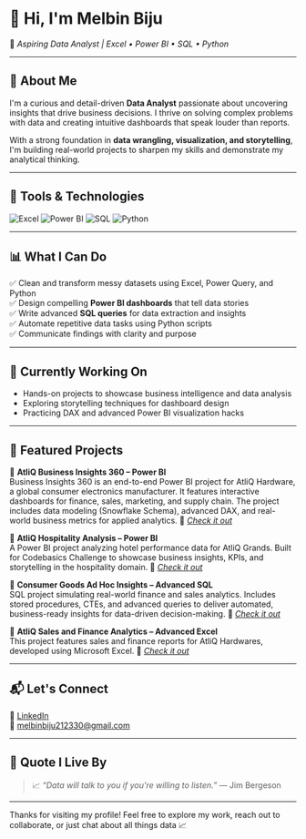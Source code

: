 # 👋 Hi, I'm Melbin Biju

🎯 *Aspiring Data Analyst | Excel • Power BI • SQL • Python*

---

## 🚀 About Me

I'm a curious and detail-driven **Data Analyst** passionate about uncovering insights that drive business decisions. I thrive on solving complex problems with data and creating intuitive dashboards that speak louder than reports.

With a strong foundation in **data wrangling, visualization, and storytelling**, I'm building real-world projects to sharpen my skills and demonstrate my analytical thinking.

---

## 🔧 Tools & Technologies

![Excel](https://img.shields.io/badge/Excel-217346?style=for-the-badge&logo=microsoft-excel&logoColor=white)
![Power BI](https://img.shields.io/badge/PowerBI-F2C811?style=for-the-badge&logo=power-bi&logoColor=black)
![SQL](https://img.shields.io/badge/SQL-CC2927?style=for-the-badge&logo=microsoft-sql-server&logoColor=white)
![Python](https://img.shields.io/badge/Python-3776AB?style=for-the-badge&logo=python&logoColor=white)

---

## 📊 What I Can Do

✅ Clean and transform messy datasets using Excel, Power Query, and Python  
✅ Design compelling **Power BI dashboards** that tell data stories  
✅ Write advanced **SQL queries** for data extraction and insights  
✅ Automate repetitive data tasks using Python scripts  
✅ Communicate findings with clarity and purpose  

---

## 🌱 Currently Working On

- Hands-on projects to showcase business intelligence and data analysis
- Exploring storytelling techniques for dashboard design
- Practicing DAX and advanced Power BI visualization hacks

---

## 📂 Featured Projects

🌟 **AtliQ Business Insights 360 – Power BI**  
Business Insights 360 is an end-to-end Power BI project for AtliQ Hardware, a global consumer electronics manufacturer. It features interactive dashboards for finance, sales, marketing, and supply chain. The project includes data modeling (Snowflake Schema), advanced DAX, and real-world business metrics for applied analytics.
🔗 *[Check it out](https://github.com/melbinbiju1/AtliQ-Business-Insights-360-PowerBI)*

🌟 **AtliQ Hospitality Analysis – Power BI**  
A Power BI project analyzing hotel performance data for AtliQ Grands. Built for Codebasics Challenge to showcase business insights, KPIs, and storytelling in the hospitality domain. 
🔗 *[Check it out](https://github.com/melbinbiju1/AtliQ-Hospitality-Analysis-PowerBI)*

🌟 **Consumer Goods Ad Hoc Insights – Advanced SQL**  
SQL project simulating real-world finance and sales analytics. Includes stored procedures, CTEs, and advanced queries to deliver automated, business-ready insights for data-driven decision-making.
🔗 *[Check it out](https://github.com/melbinbiju1/Consumer-Goods-Ad-Hoc-Insights-SQL)*

🌟 **AtliQ Sales and Finance Analytics – Advanced Excel**  
This project features sales and finance reports for AtliQ Hardwares, developed using Microsoft Excel.
🔗 *[Check it out](https://github.com/melbinbiju1/AtliQ-Sales-and-Finance-Analytics-Excel)*

---

## 📬 Let's Connect

🔗 [LinkedIn](https://www.linkedin.com/in/melbin-biju/)  
📧 melbinbiju212330@gmail.com

---

## 💬 Quote I Live By

> 📈 *“Data will talk to you if you're willing to listen.”*
> — Jim Bergeson

---

Thanks for visiting my profile! Feel free to explore my work, reach out to collaborate, or just chat about all things data 📈
